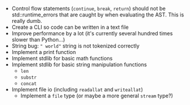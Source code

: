* Control flow statements (`continue`, `break`, `return`) should not be std::runtime_errors that are caught by when evaluating the AST. This is really dumb.
* Create a CLI so code can be written in a text file
* Improve performance by a lot (it's currently several hundred times slower than Python...)
* String bug: `" world"` string is not tokenized correctly
* Implement a print function
* Implement stdlib for basic math functions
* Implement stdlib for basic string manipulation functions
    * `len`
    * `substr`
    * `concat`
* Implement file io (including `readallat` and `writeallat`)
    * Implement a `file` type (or maybe a more general `stream` type?)